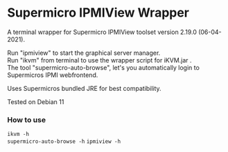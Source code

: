 # Supermicro IPMIView Wrapper
A terminal wrapper for Supermicro IPMIView toolset version 2.19.0 (06-04-2021).

Run "ipmiview" to start the graphical server manager.  
Run "ikvm" from terminal to use the wrapper script for iKVM.jar .  
The tool "supermicro-auto-browse", let's you automatically login to Supermicros IPMI webfrontend.

Uses Supermicros bundled JRE for best compatibility.

Tested on Debian 11

### How to use
`ikvm -h`  
`supermicro-auto-browse -h`
`ipmiview -h`
